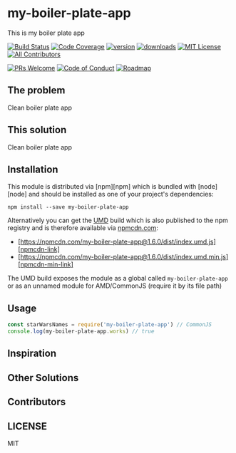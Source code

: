 # my-boiler-plate-app

This is my boiler plate app

[![Build Status][build-badge]][build]
[![Code Coverage][coverage-badge]][coverage]
[![version][version-badge]][package]
[![downloads][downloads-badge]][npm-stat]
[![MIT License][license-badge]][LICENSE]
[![All Contributors](https://img.shields.io/badge/all_contributors-1-orange.svg?style=flat-square)](#contributors)

[![PRs Welcome][prs-badge]][prs]
[![Code of Conduct][coc-badge]][coc]
[![Roadmap][roadmap-badge]][roadmap]

## The problem

Clean boiler plate app

## This solution

Clean boiler plate app


## Installation

This module is distributed via [npm][npm] which is bundled with [node][node] and should
be installed as one of your project's dependencies:

```
npm install --save my-boiler-plate-app
```

Alternatively you can get the [UMD][umd] build which is also published to the npm
registry and is therefore available via [npmcdn.com][npmcdn]:

- [https://npmcdn.com/my-boiler-plate-app@1.6.0/dist/index.umd.js][npmcdn-link]
- [https://npmcdn.com/my-boiler-plate-app@1.6.0/dist/index.umd.min.js][npmcdn-min-link]

The UMD build exposes the module as a global called `my-boiler-plate-app` or as an unnamed
module for AMD/CommonJS (require it by its file path)

## Usage

```javascript
const starWarsNames = require('my-boiler-plate-app') // CommonJS
console.log(my-boiler-plate-app.works) // true
```

## Inspiration


## Other Solutions


## Contributors

## LICENSE

MIT

[build-badge]: https://img.shields.io/travis/saidur2k/my-boiler-plate-app.svg?style=flat-square
[build]: https://travis-ci.org/saidur2k/my-boiler-plate-app
[coverage-badge]: https://img.shields.io/codecov/c/github/saidur2k/my-boiler-plate-app.svg?style=flat-square
[coverage]: https://codecov.io/github/saidur2k/my-boiler-plate-app
[version-badge]: https://img.shields.io/npm/v/my-boiler-plate-app.svg?style=flat-square
[package]: https://www.npmjs.com/package/my-boiler-plate-app
[downloads-badge]: https://img.shields.io/npm/dm/my-boiler-plate-app.svg?style=flat-square
[npm-stat]: http://npm-stat.com/charts.html?package=my-boiler-plate-app&from=2016-04-01
[license-badge]: https://img.shields.io/npm/l/my-boiler-plate-app.svg?style=flat-square
[license]: https://github.com/saidur2k/my-boiler-plate-app/blob/master/LICENSE
[prs-badge]: https://img.shields.io/badge/PRs-welcome-brightgreen.svg?style=flat-square
[prs]: http://makeapullrequest.com
[coc-badge]: https://img.shields.io/badge/code%20of-conduct-ff69b4.svg?style=flat-square
[coc]: https://github.com/saidur2k/my-boiler-plate-app/blob/master/CODE_OF_CONDUCT.md
[roadmap-badge]: https://img.shields.io/badge/%F0%9F%93%94-roadmap-CD9523.svg?style=flat-square
[roadmap]: https://github.com/saidur2k/my-boiler-plate-app/blob/master/other/ROADMAP.md
[umd]: https://github.com/umdjs/umd
[npmcdn]: https://npmcdn.com
[npmcdn-link]: https://npmcdn.com/my-boiler-plate-app@1.0.0/dist/index.umd.js
[npmcdn-min-link]: https://npmcdn.com/my-boiler-plate-app@1.0.0/dist/index.umd.min.js
